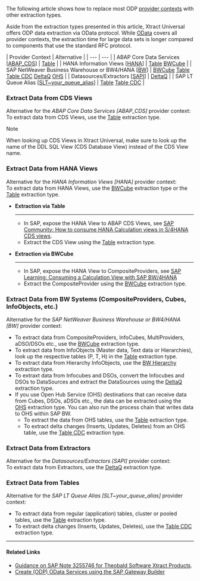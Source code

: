 The following article shows how to replace most ODP [provider contexts](../../documentation/odp/provider-context/) with other extraction types.

Aside from the extraction types presented in this article, Xtract Universal offers ODP data extraction via OData protocol. While [OData](../../documentation/odata/) covers all provider contexts, the extraction time for large data sets is longer compared to components that use the standard RFC protocol.

| Provider Context | Alternative | | --- | --- | | ABAP Core Data Services \[[ABAP_CDS](../../documentation/odp/provider-context/#abap-cds-views)\] | [Table](../../documentation/table/) | | HANA Information Views \[[HANA](../../documentation/odp/provider-context/#hana-views)\] | [Table](../../documentation/table/) [BWCube](../../documentation/bwcube/) | | SAP NetWeaver Business Warehouse or BW4/HANA \[[BW](../../documentation/odp/provider-context/#bw-infoproviders)\] | [BWCube](../../documentation/bwcube/) [Table](../../documentation/table/) [Table CDC](../../documentation/table-cdc/) [DeltaQ](../../documentation/deltaq/) [OHS](../../documentation/ohs/) | | Datasources/Extractors \[[SAPI](../../documentation/odp/provider-context/#extractors)\] | [DeltaQ](../../documentation/deltaq/) | | SAP LT Queue Alias \[[SLT~your_queue_alias](../../documentation/odp/provider-context/#slt-server)\] | [Table](../../documentation/table/) [Table CDC](../../documentation/table-cdc/) |

### Extract Data from CDS Views

Alternative for the *ABAP Core Data Services [ABAP_CDS]* provider context:\
To extract data from CDS Views, use the [Table](../../documentation/table/) extraction type.

Note

When looking up CDS Views in Xtract Universal, make sure to look up the name of the DDL SQL View (CDS Database View) instead of the CDS View name.

### Extract Data from HANA Views

Alternative for the *HANA Information Views [HANA]* provider context:\
To extract data from HANA Views, use the [BWCube](../../documentation/bwcube/) extraction type or the [Table](../../documentation/table/) extraction type.

- **Extraction via Table**

  ______________________________________________________________________

  - In SAP, expose the HANA View to ABAP CDS Views, see [SAP Community: How to consume HANA Calculation views in S/4HANA CDS views](https://community.sap.com/t5/technology-blogs-by-members/how-to-consume-hana-calculation-views-in-s-4hana-cds-views/ba-p/13476798).
  - Extract the CDS View using the [Table](../../documentation/table/) extraction type.

- **Extraction via BWCube**

  ______________________________________________________________________

  - In SAP, expose the HANA View to CompositeProviders, see [SAP Learning: Consuming a Calculation View with SAP BW/4HANA](https://learning.sap.com/learning-journeys/upgrading-your-sap-bw-skills-to-sap-bw-4hana/consuming-a-calculation-view-with-sap-bw-4hana_ac069075-173b-41fb-bb35-b950b213d407)
  - Extract the CompositeProvider using the [BWCube](../../documentation/table/) extraction type.

### Extract Data from BW Systems (CompositeProviders, Cubes, InfoObjects, etc.)

Alternative for the *SAP NetWeaver Business Warehouse or BW4/HANA [BW]* provider context:

- To extract data from CompositeProviders, InfoCubes, MultiProviders, aDSO/DSOs etc., use the [BWCube](../../documentation/bwcube/) extraction type.
- To extract data from InfoObjects (Master data, Text data or Hierarchies), look up the respective tables (P, T, H) in the [Table](../../documentation/table/) extraction type.
- To extract data from Hierarchy InfoObjects, use the [BW Hierarchy](../../documentation/hierarchy/) extraction type.
- To extraxt data from Infocubes and DSOs, convert the Infocubes and DSOs to DataSources and extract the DataSources using the [DeltaQ](../../documentation/table/) extraction type.
- If you use Open Hub Service (OHS) destinations that can receive data from Cubes, DSOs, aDSOs etc., the data can be extracted using the [OHS](../../documentation/ohs/) extraction type. You can also run the process chain that writes data to OHS within SAP BW.
  - To extract the data from OHS tables, use the [Table](../../documentation/table/) extraction type.
  - To extract delta changes (Inserts, Updates, Deletes) from an OHS table, use the [Table CDC](../../documentation/table-cdc/) extraction type.

### Extract Data from Extractors

Alternative for the *Datasources/Extractors [SAPI]* provider context:\
To extract data from Extractors, use the [DeltaQ](../../documentation/deltaq/) extraction type.

### Extract Data from Tables

Alternative for the *SAP LT Queue Alias [SLT~your_queue_alias]* provider context:

- To extract data from regular (application) tables, cluster or pooled tables, use the [Table](../../documentation/table/) extraction type.
- To extract delta changes (Inserts, Updates, Deletes), use the [Table CDC](../../documentation/table-cdc/) extraction type.

______________________________________________________________________

#### Related Links

- [Guidance on SAP Note 3255746 for Theobald Software Xtract Products](https://theobald-software.com/en/products-technology-en/guidance-on-sap-note-3255746-for-theobald-software-xtract-products/).
- [Create (ODP) OData Services using the SAP Gateway Builder](../create-odata-services-using-the-sap-gateway-builder/)
